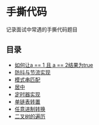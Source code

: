 # 手撕代码

记录面试中常遇的手撕代码题目

## 目录
* [如何让a == 1 且 a == 2结果为true](./1equal2.md)
* [防抖与节流实现](./debounce-throttle.md)
* [模式串匹配](./kmp.md)
* [居中](./middle-center.md)
* [定时器实现](./myClock.md)
* [单链表转置](./reverseList.md)
* [任意进制转换](./transfer.md)
* [二叉树的遍历](./treeTraverse.md)

<tongji/>